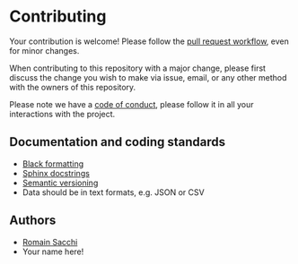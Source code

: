 # Contributing

Your contribution is welcome! Please follow the [pull request workflow](https://guides.github.com/introduction/flow/), even for minor changes.

When contributing to this repository with a major change, please first discuss the change you wish to make via issue, email, or any other method with the owners of this repository.

Please note we have a [code of conduct](https://github.com/romainsacchi/commute/blob/master/CODE_OF_CONDUCT.md), please follow it in all your interactions with the project.

## Documentation and coding standards

* [Black formatting](https://black.readthedocs.io/en/stable/)
* [Sphinx docstrings](https://sphinx-rtd-tutorial.readthedocs.io/en/latest/docstrings.html)
* [Semantic versioning](http://semver.org/)
* Data should be in text formats, e.g. JSON or CSV

## Authors

* [Romain Sacchi](https://github.com/romainsacchi)
* Your name here!
